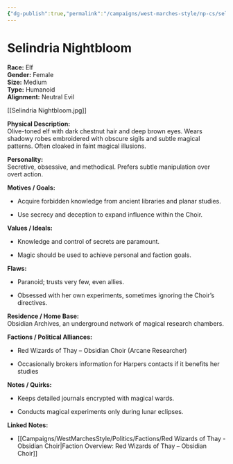 ```yaml
---
{"dg-publish":true,"permalink":"/campaigns/west-marches-style/np-cs/selindria-nightbloom/"}
---
```


# Selindria Nightbloom

**Race:** Elf  
**Gender:** Female  
**Size:** Medium  
**Type:** Humanoid  
**Alignment:** Neutral Evil

[[Selindria Nightbloom.jpg]]

**Physical Description:**  
Olive-toned elf with dark chestnut hair and deep brown eyes. Wears shadowy robes embroidered with obscure sigils and subtle magical patterns. Often cloaked in faint magical illusions.

**Personality:**  
Secretive, obsessive, and methodical. Prefers subtle manipulation over overt action.

**Motives / Goals:**

- Acquire forbidden knowledge from ancient libraries and planar studies.
    
- Use secrecy and deception to expand influence within the Choir.
    

**Values / Ideals:**

- Knowledge and control of secrets are paramount.
    
- Magic should be used to achieve personal and faction goals.
    

**Flaws:**

- Paranoid; trusts very few, even allies.
    
- Obsessed with her own experiments, sometimes ignoring the Choir’s directives.
    

**Residence / Home Base:**  
Obsidian Archives, an underground network of magical research chambers.

**Factions / Political Alliances:**

- Red Wizards of Thay – Obsidian Choir (Arcane Researcher)
    
- Occasionally brokers information for Harpers contacts if it benefits her studies
    

**Notes / Quirks:**

- Keeps detailed journals encrypted with magical wards.
    
- Conducts magical experiments only during lunar eclipses.
    

**Linked Notes:**

- [[Campaigns/WestMarchesStyle/Politics/Factions/Red Wizards of Thay - Obsidian Choir\|Faction Overview: Red Wizards of Thay – Obsidian Choir]]